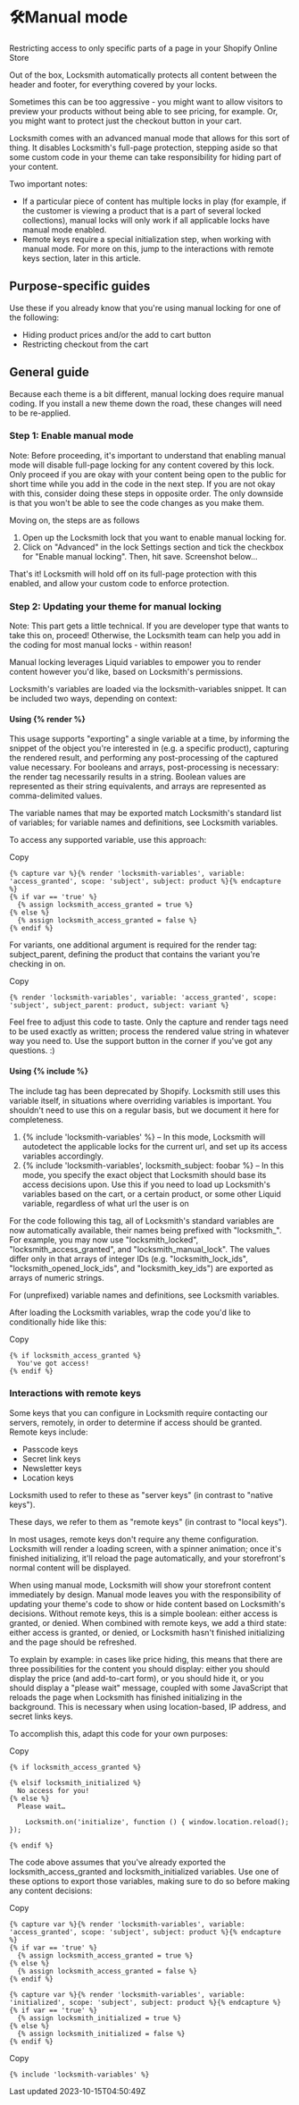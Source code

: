 # 🛠️Manual mode

Restricting access to only specific parts of a page in your Shopify Online Store

Out of the box, Locksmith automatically protects all content between the header and footer, for everything covered by your locks.

Sometimes this can be too aggressive - you might want to allow visitors to preview your products without being able to see pricing, for example. Or, you might want to protect just the checkout button in your cart.

Locksmith comes with an advanced manual mode that allows for this sort of thing. It disables Locksmith's full-page protection, stepping aside so that some custom code in your theme can take responsibility for hiding part of your content.

Two important notes:

- If a particular piece of content has multiple locks in play (for example, if the customer is viewing a product that is a part of several locked collections), manual locks will only work if all applicable locks have manual mode enabled.
- Remote keys require a special initialization step, when working with manual mode. For more on this, jump to the interactions with remote keys section, later in this article.

## Purpose-specific guides

Use these if you already know that you're using manual locking for one of the following:

- Hiding product prices and/or the add to cart button
- Restricting checkout from the cart

## General guide

Because each theme is a bit different, manual locking does require manual coding. If you install a new theme down the road, these changes will need to be re-applied.

### Step 1: Enable manual mode

Note: Before proceeding, it's important to understand that enabling manual mode will disable full-page locking for any content covered by this lock. Only proceed if you are okay with your content being open to the public for short time while you add in the code in the next step. If you are not okay with this, consider doing these steps in opposite order. The only downside is that you won't be able to see the code changes as you make them.

Moving on, the steps are as follows

1. Open up the Locksmith lock that you want to enable manual locking for.
2. Click on "Advanced" in the lock Settings section and tick the checkbox for "Enable manual locking". Then, hit save. Screenshot below...

That's it! Locksmith will hold off on its full-page protection with this enabled, and allow your custom code to enforce protection.

### Step 2: Updating your theme for manual locking

Note: This part gets a little technical. If you are developer type that wants to take this on, proceed! Otherwise, the Locksmith team can help you add in the coding for most manual locks - within reason!

Manual locking leverages Liquid variables to empower you to render content however you'd like, based on Locksmith's permissions.

Locksmith's variables are loaded via the locksmith-variables snippet. It can be included two ways, depending on context:

#### Using {% render %}

This usage supports "exporting" a single variable at a time, by informing the snippet of the object you're interested in (e.g. a specific product), capturing the rendered result, and performing any post-processing of the captured value necessary. For booleans and arrays, post-processing is necessary: the render tag necessarily results in a string. Boolean values are represented as their string equivalents, and arrays are represented as comma-delimited values.

The variable names that may be exported match Locksmith's standard list of variables; for variable names and definitions, see Locksmith variables.

To access any supported variable, use this approach:

Copy

    {% capture var %}{% render 'locksmith-variables', variable: 'access_granted', scope: 'subject', subject: product %}{% endcapture %}
    {% if var == 'true' %}
      {% assign locksmith_access_granted = true %}
    {% else %}
      {% assign locksmith_access_granted = false %}
    {% endif %}

For variants, one additional argument is required for the render tag: subject\_parent, defining the product that contains the variant you're checking in on.

Copy

    {% render 'locksmith-variables', variable: 'access_granted', scope: 'subject', subject_parent: product, subject: variant %}

Feel free to adjust this code to taste. Only the capture and render tags need to be used exactly as written; process the rendered value string in whatever way you need to. Use the support button in the corner if you've got any questions. :)

#### Using {% include %}

The include tag has been deprecated by Shopify. Locksmith still uses this variable itself, in situations where overriding variables is important. You shouldn't need to use this on a regular basis, but we document it here for completeness.

1. {% include 'locksmith-variables' %} – In this mode, Locksmith will autodetect the applicable locks for the current url, and set up its access variables accordingly.
2. {% include 'locksmith-variables', locksmith\_subject: foobar %} – In this mode, you specify the exact object that Locksmith should base its access decisions upon. Use this if you need to load up Locksmith's variables based on the cart, or a certain product, or some other Liquid variable, regardless of what url the user is on

For the code following this tag, all of Locksmith's standard variables are now automatically available, their names being prefixed with "locksmith\_". For example, you may now use "locksmith\_locked", "locksmith\_access\_granted", and "locksmith\_manual\_lock". The values differ only in that arrays of integer IDs (e.g. "locksmith\_lock\_ids", "locksmith\_opened\_lock\_ids", and "locksmith\_key\_ids") are exported as arrays of numeric strings.

For (unprefixed) variable names and definitions, see Locksmith variables.

After loading the Locksmith variables, wrap the code you'd like to conditionally hide like this:

Copy

    {% if locksmith_access_granted %}
      You've got access!
    {% endif %}

### Interactions with remote keys

Some keys that you can configure in Locksmith require contacting our servers, remotely, in order to determine if access should be granted. Remote keys include:

- Passcode keys
- Secret link keys
- Newsletter keys
- Location keys

Locksmith used to refer to these as "server keys" (in contrast to "native keys").

These days, we refer to them as "remote keys" (in contrast to "local keys").

In most usages, remote keys don't require any theme configuration. Locksmith will render a loading screen, with a spinner animation; once it's finished initializing, it'll reload the page automatically, and your storefront's normal content will be displayed.

When using manual mode, Locksmith will show your storefront content immediately by design. Manual mode leaves you with the responsibility of updating your theme's code to show or hide content based on Locksmith's decisions. Without remote keys, this is a simple boolean: either access is granted, or denied. When combined with remote keys, we add a third state: either access is granted, or denied, or Locksmith hasn't finished initializing and the page should be refreshed.

To explain by example: in cases like price hiding, this means that there are three possibilities for the content you should display: either you should display the price (and add-to-cart form), or you should hide it, or you should display a "please wait" message, coupled with some JavaScript that reloads the page when Locksmith has finished initializing in the background. This is necessary when using location-based, IP address, and secret links keys.

To accomplish this, adapt this code for your own purposes:

Copy

    {% if locksmith_access_granted %}
      
    {% elsif locksmith_initialized %}
      No access for you!
    {% else %}
      Please wait…
      
        Locksmith.on('initialize', function () { window.location.reload(); });
      
    {% endif %}

The code above assumes that you've already exported the locksmith\_access\_granted and locksmith\_initialized variables. Use one of these options to export those variables, making sure to do so before making any content decisions:

Copy

    {% capture var %}{% render 'locksmith-variables', variable: 'access_granted', scope: 'subject', subject: product %}{% endcapture %}
    {% if var == 'true' %}
      {% assign locksmith_access_granted = true %}
    {% else %}
      {% assign locksmith_access_granted = false %}
    {% endif %}
    
    {% capture var %}{% render 'locksmith-variables', variable: 'initialized', scope: 'subject', subject: product %}{% endcapture %}
    {% if var == 'true' %}
      {% assign locksmith_initialized = true %}
    {% else %}
      {% assign locksmith_initialized = false %}
    {% endif %}

Copy

    {% include 'locksmith-variables' %}

Last updated 2023-10-15T04:50:49Z